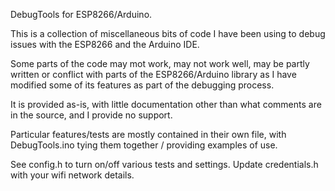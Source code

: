 
DebugTools for ESP8266/Arduino.

This is a collection of miscellaneous bits of code I have been using to
debug issues with the ESP8266 and the Arduino IDE.

Some parts of the code may mot work, may not work well, may be partly written
or conflict with parts of the ESP8266/Arduino library as I have modified
some of its features as part of the debugging process.

It is provided as-is, with little documentation other than what comments are
in the source, and I provide no support.

Particular features/tests are mostly contained in their own file, with
DebugTools.ino tying them together / providing examples of use.

See config.h to turn on/off various tests and settings.
Update credentials.h with your wifi network details.

